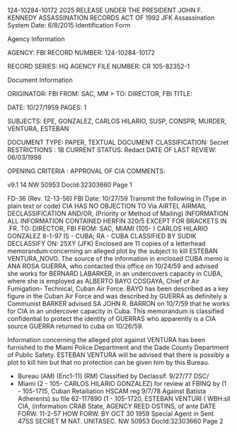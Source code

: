 124-10284-10172  2025 RELEASE UNDER THE PRESIDENT JOHN F. KENNEDY ASSASSINATION RECORDS ACT OF 1992
JFK Assassination System Date: 6/8/2015
Identification Form

Agency Information

AGENCY: FBI
RECORD NUMBER: 124-10284-10172

RECORD SERIES: HQ
AGENCY FILE NUMBER: CR 105-82352-1

Document Information

ORIGINATOR: FBI
FROM: SAC, MM >
TO: DIRECTOR, FBI
TITLE:

DATE: 10/27/1959
PAGES: 1

SUBJECTS: EPE, GONZALEZ, CARLOS HILARIO, SUSP, CONSPR,
MURDER, VENTURA, ESTEBAN

DOCUMENT TYPE: PAPER, TEXTUAL DOCUMENT
CLASSIFICATION: Secret
RESTRICTIONS : 1B
CURRENT STATUS: Redact
DATE OF LAST REVIEW: 06/03/1998

OPENING CRITERIA : APPROVAL OF CIA
COMMENTS:

v9.1 14
NW 50953 DocId:32303660 Page 1

FD-36 (Rev. 12-13-56)
FBI
Date: 10/27/59
Transmit the following in (Type in plain text or code)
CIA HAS NO OBJECTION TO
Via AIRTEL AIRMAIL DECLASSIFICATION AND/OR,
(Priority or Method of Mailing) INFORMATION
ALL INFORMATION CONTAINED
HERFIN 320/5 EXCEPT FOR
BRACKETS IN
.FR.
TO: DIRECTOR, FBI
FROM: SAC, MIAMI (105- )
CARLOS HILARIO GONZALEZ 8-1-97
IS - CUBA; RA - CUBA
CLASSIFIED BY SUDIK
DECLASSIFY ON: 25XY
(JFK)
Enclosed are 11 copies of a letterhead memorandum
concerning an alleged plot by the subject to kill ESTEBAN
VENTURA_NOVO. The source of the information in enclosed
CUBA memo is ANA ROSA GUERRA, who contacted this office on
10/24/59 and advised she works for BERNARD LABARKER, in
an undercovers capacity in CUBA, where she is employed as
ALBERTO BAYO COSGAYA, Chief of Air Fumigation-
Technical, Cuban Air Force. BAYO has been described as a
key figure in the Cuban Air Force and was described by GUERRA as
definitely a Communist BARKER advised SA JOHN R. BARRON
on 10/7/59 that he works for CIA in an undercover capacity
in Cuba. This memorandum is classified confidential to
protect the identity of GUERRAS who apparently is a CIA
source GUERRA returned to cuba on 10/26/59.

Information concerning the alleged plot against
VENTURA has been furnished to the Miami Police Department
and the Dade County Department of Public Safety. ESTEBAN
VENTURA will be advised that there is possibly a plot to
kill him but that no protection can be given him by this
Bureau.

- Bureau (AM) (Enc1-11) (RM) Classified by
Declassif. 9/27/77 DSC/
- Miami (2 - 105- CARLOS HILARIO GONZALEZ) for review at FBINQ by
(1 - 105-1715, Cuban Retailiation HSCAM reg 9/7/78
Against Batista Adherents) su file 62-117890
(1 - 105-1720, ESTEBAN VENTURI (
WBH:sll CIA, (information
CRAB State, AGENCY
REED OSTINS, of ante
DATE FORW. 11-2-57
HOW FORW.
BY
OCT 30 1959
Special Agent in Sent
47SS SECRET
M NAT. UNITASEC.
NW 50953 DocId:32303660 Page 2
